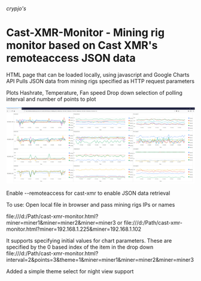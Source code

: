 ###### crypjo's 
# Cast-XMR-Monitor - Mining rig monitor based on Cast XMR's remoteaccess JSON data

HTML page that can be loaded locally, using javascript and Google Charts API
Pulls JSON data from mining rigs specified as HTTP request parameters

Plots Hashrate, Temperature, Fan speed
Drop down selection of polling interval and number of points to plot

<img src="https://github.com/crypjo/cast-xmr-monitor/blob/master/cast-xmr-monitor.png" width="600">

Enable --remoteaccess for cast-xmr to enable JSON data retrieval

To use:
Open local file in browser and pass mining rigs IPs or names

file:///d:/Path/cast-xmr-monitor.html?miner=miner1&miner=miner2&miner=miner3
or
file:///d:/Path/cast-xmr-monitor.html?miner=192.168.1.225&miner=192.168.1.102

It supports specifying initial values for chart parameters.  These are specified by the 0 based index of the item in the drop down
file:///d:/Path/cast-xmr-monitor.html?interval=2&points=3&theme=1&miner=miner1&miner=miner2&miner=miner3

Added a simple theme select for night view support
